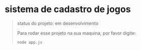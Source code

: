 <h1>sistema de cadastro de jogos</h1>

> status do projeto: em desenvolvimento
>
> Para rodar esse projeto na sua maquina, por favor digite:
>
> ```
>node app.js
> ```
